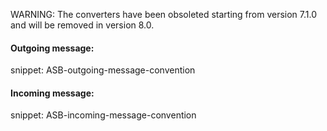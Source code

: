 WARNING: The converters have been obsoleted starting from version 7.1.0 and will be removed in version 8.0.


#### Outgoing message:

snippet: ASB-outgoing-message-convention


#### Incoming message:

snippet: ASB-incoming-message-convention
